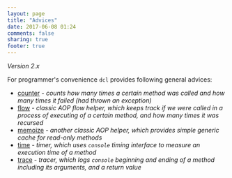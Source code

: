 ```yaml
---
layout: page
title: "Advices"
date: 2017-06-08 01:24
comments: false
sharing: true
footer: true
---
```


*Version 2.x*

For programmer's convenience `dcl` provides following general advices:

* [counter](/2.x/docs/advices/counter/) - *counts how many times a certain method was called and how many times it failed (had thrown an exception)*
* [flow](/2.x/docs/advices/flow/) - *classic AOP flow helper, which keeps track if we were called in a process of executing of a certain method, and how many times it was recursed*
* [memoize](/2.x/docs/advices/memoize/) - *another classic AOP helper, which provides simple generic cache for read-only methods*
* [time](/2.x/docs/advices/time/) - *timer, which uses `console` timing interface to measure an execution time of a method*
* [trace](/2.x/docs/advices/trace/) - *tracer, which logs `console` beginning and ending of a method including its arguments, and a return value*
